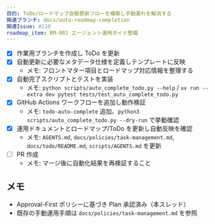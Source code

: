 ```yaml
---
目的: ToDo/ロードマップ自動更新フローを構築し手動漏れを解消する
関連ブランチ: docs/auto-roadmap-completion
関連Issue: #116
roadmap_item: RM-002 エージェント運用ガイド整備
---
```


- [x] 作業用ブランチを作成し ToDo を更新
- [x] 自動更新に必要なメタデータ仕様を定義しテンプレートに反映
  - メモ: フロントマター項目とロードマップ対応情報を整理する
- [x] 自動完了スクリプトとテストを実装
  - メモ: `python scripts/auto_complete_todo.py --help` / `uv run --extra dev pytest tests/test_auto_complete_todo.py`
- [x] GitHub Actions ワークフローを追加し動作検証
  - メモ: `todo-auto-complete` 追加、`python3 scripts/auto_complete_todo.py --dry-run` で挙動確認
- [x] 運用ドキュメントとロードマップ/ToDo を更新し自動反映を確認
  - メモ: `AGENTS.md`, `docs/policies/task-management.md`, `docs/todo/README.md`, `scripts/AGENTS.md` を更新
- [ ] PR 作成
  - メモ: マージ後に自動化結果を再検証すること

## メモ
- Approval-First ポリシーに基づき Plan 承認済み（本スレッド）
- 既存の手動運用手順は `docs/policies/task-management.md` を参照
